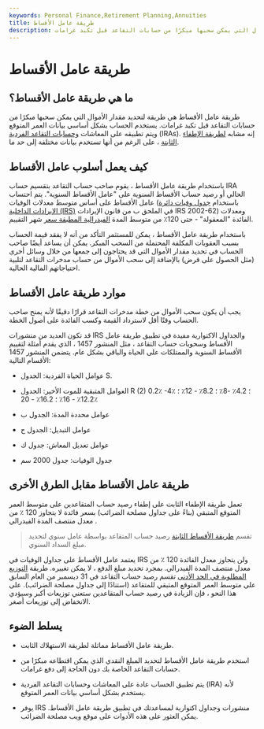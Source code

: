 ```yaml
---
keywords: Personal Finance,Retirement Planning,Annuities
title: طريقة عامل الأقساط
description: طريقة عامل الأقساط هي طريقة لتحديد مقدار الأموال التي يمكن سحبها مبكرًا من حسابات التقاعد قبل تكبد غرامات.
---
```


# طريقة عامل الأقساط
## ما هي طريقة عامل الأقساط؟

طريقة عامل الأقساط هي طريقة لتحديد مقدار الأموال التي يمكن سحبها مبكرًا من حسابات التقاعد قبل تكبد غرامات. يستخدم الحساب بشكل أساسي بيانات العمر المتوقع ويتم تطبيقه على المعاشات [وحسابات التقاعد الفردية](/ira) (IRAs). إنه مشابه [لطريقة الإطفاء الثابتة](/fixed-amortization-method) ، على الرغم من أنها تستخدم بيانات مختلفة إلى حد ما.

## كيف يعمل أسلوب عامل الأقساط

باستخدام طريقة عامل الأقساط ، يقوم صاحب حساب التقاعد بتقسيم حساب IRA الحالي أو رصيد حساب الأقساط السنوية على "عامل الأقساط السنوية". يتم احتساب عامل الأقساط على أساس متوسط معدلات الوفيات (باستخدام [جدول وفيات دائرة الإيرادات الداخلية (IRS)](/mortality-table) في الملحق ب من قانون الإيرادات IRS 2002-62) ومعدلات الفائدة "المعقولة" - حتى 120٪ من متوسط المدة [الفيدرالية المطبقة سعر](/applicablefederalrate) شهر التقييم.

باستخدام طريقة عامل الأقساط ، يمكن للمستثمر التأكد من أنه لا يفقد قيمة الحساب بسبب العقوبات المكلفة المحتملة من السحب المبكر. يمكن أن يساعد أيضًا صاحب الحساب في تحديد مقدار الأموال التي قد يحتاجون إلى جمعها من خلال وسائل أخرى (مثل الحصول على قرض) بالإضافة إلى سحب الأموال من حساب مدخرات التقاعد لتلبية احتياجاتهم المالية الحالية.

## موارد طريقة عامل الأقساط

يجب أن يكون سحب الأموال من خطة مدخرات التقاعد قرارًا دقيقًا لأنه يمنح صاحب الحساب وقتًا أقل لاسترداد القيمة وكسب الفائدة على أصول الخطة.

قد تكون العديد من منشورات IRS والجداول الاكتوارية مفيدة في تطبيق طريقة عامل الأقساط وسحوبات حساب التقاعد ، مثل المنشور 1457 ، الذي يقدم أمثلة لتقييم الأقساط السنوية والممتلكات على الحياة والباقي بشكل عام. يتضمن المنشور 1457 الأقسام التالية:

- عوامل الحياة الفردية: الجدول S.

- العوامل المتبقية للموت الأخير: الجدول R (2) 0.2٪ -4٪ ؛ 4.2٪ -8٪ ؛ 8.2٪ - 12٪ ؛ 12.2٪ - 16٪ ؛ 16.2٪ - 20٪

- عوامل محددة المدة: الجدول ب

- عوامل التبديل: الجدول ح

- عوامل تعديل المعاش: جدول ك

- جدول الوفيات: جدول 2000 سم

## طريقة عامل الأقساط مقابل الطرق الأخرى

تعمل طريقة الإطفاء الثابت على إطفاء رصيد حساب المتقاعدين على متوسط العمر المتوقع المتبقي (بناءً على جداول مصلحة الضرائب) بسعر فائدة لا يتجاوز 120 ٪ من معدل منتصف المدة الفيدرالي .

> تقسم [طريقة الأقساط الثابتة](/fixed-annuitization-method) رصيد حساب المتقاعد بواسطة عامل سنوي لتحديد مبلغ السداد السنوي.

>

يعتمد عامل الأقساط على جداول الوفيات في IRS ولن يتجاوز معدل الفائدة 120 ٪ من معدل منتصف المدة الفيدرالي. بمجرد تحديد مبلغ الدفع ، لا يمكن تغييره. طريقة [التوزيع](/mandatory-distribution) [المطلوبة في الحد الأدنى](/mandatory-distribution) تقسم رصيد حساب التقاعد في 31 ديسمبر من العام السابق على متوسط العمر المتوقع المتبقي للمتقاعد (استنادًا إلى جداول مصلحة الضرائب). على هذا النحو ، فإن الزيادة في رصيد حساب المتقاعدين ستعني توزيعات أكبر وسيؤدي الانخفاض إلى توزيعات أصغر.

## يسلط الضوء

- طريقة عامل الأقساط مماثلة لطريقة الاستهلاك الثابت.

- استخدم طريقة عامل الأقساط لتحديد المبلغ النقدي الذي يمكن اقتطاعه مبكرًا من حسابات التقاعد الخاصة بك دون الحاجة إلى دفع غرامات.

- يتم تطبيق الحساب عادة على المعاشات وحسابات التقاعد الفردية (IRA) لأنه يستخدم بشكل أساسي بيانات العمر المتوقع.

- يوفر IRS منشورات وجداول اكتوارية لمساعدتك في تطبيق طريقة عامل الأقساط. يمكن العثور على هذه الأدوات على موقع ويب مصلحة الضرائب.

